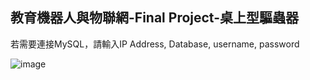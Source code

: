 ## 教育機器人與物聯網-Final Project-桌上型驅蟲器
若需要連接MySQL，請輸入IP Address, Database, username, password

![image](https://github.com/ColetteHsu/Iot/blob/main/%E6%95%B8%E6%93%9A%E5%AF%AB%E5%85%A5Mysql.png)
